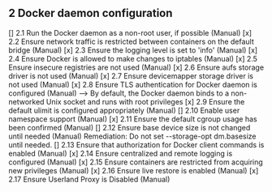 ## 2 Docker daemon configuration
  [] 2.1 Run the Docker daemon as a non-root user, if possible (Manual)
  [x] 2.2 Ensure network traffic is restricted between containers on the
default bridge (Manual)
  [x] 2.3 Ensure the logging level is set to 'info' (Manual)
  [x] 2.4 Ensure Docker is allowed to make changes to iptables
(Manual)
  [x] 2.5 Ensure insecure registries are not used (Manual)
  [x] 2.6 Ensure aufs storage driver is not used (Manual)
  [x] 2.7 Ensure devicemapper storage driver is not used (Manual)
  [x] 2.8 Ensure TLS authentication for Docker daemon is configured (Manual) --> 
  By default, the Docker daemon binds to a non-networked Unix socket and runs with root privileges
  [x] 2.9 Ensure the default ulimit is configured appropriately (Manual)
  []  2.10 Enable user namespace support (Manual)
  [x] 2.11 Ensure the default cgroup usage has been confirmed (Manual)
  [] 2.12 Ensure base device size is not changed until needed (Manual)
      Remediation: Do not set --storage-opt dm.basesize until needed.
  [] 2.13 Ensure that authorization for Docker client commands is
enabled (Manual)
  [x] 2.14 Ensure centralized and remote logging is configured
(Manual)
  [x] 2.15 Ensure containers are restricted from acquiring new
privileges (Manual)
  [x] 2.16 Ensure live restore is enabled (Manual)
  [x] 2.17 Ensure Userland Proxy is Disabled (Manual)

